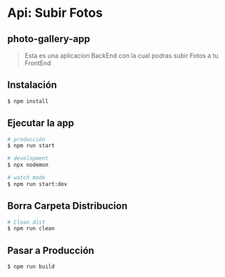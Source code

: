 # Api: Subir Fotos

## photo-gallery-app

> Esta es una aplicacion BackEnd con la cual podras subir Fotos a tu FrontEnd

## Instalación

```bash
$ npm install
```

## Ejecutar la app

```bash
# producción
$ npm run start

# development
$ npx nodemon

# watch mode
$ npm run start:dev 
```
## Borra Carpeta Distribucion 

```bash
# Clean dist
$ npm run clean
```

## Pasar a Producción

```bash
$ npm run build
```
